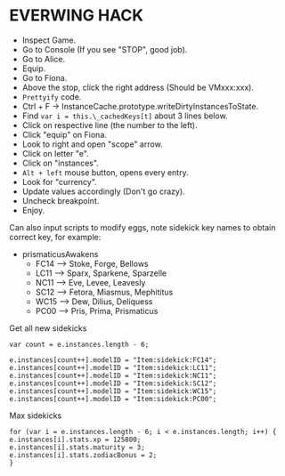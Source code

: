 # EVERWING HACK

- Inspect Game.
- Go to Console (If you see "STOP", good job).
- Go to Alice.
- Equip.
- Go to Fiona.
- Above the stop, click the right address (Should be VMxxx:xxx).
- `Prettyify` code.
- Ctrl + F -> InstanceCache.prototype.writeDirtyInstancesToState.
- Find `var i = this.\_cachedKeys[t]` about 3 lines below.
- Click on respective line (the number to the left).
- Click "equip" on Fiona.
- Look to right and open "scope" arrow.
- Click on letter "e".
- Click on "instances".
- `Alt + left` mouse button, opens every entry.
- Look for "currency".
- Update values accordingly (Don't go crazy).
- Uncheck breakpoint.
- Enjoy.

Can also input scripts to modify eggs, note sidekick key names to obtain correct key, for example:

- prismaticusAwakens
  - FC14 --> Stoke, Forge, Bellows
  - LC11 --> Sparx, Sparkene, Sparzelle
  - NC11 --> Eve, Levee, Leavesly
  - SC12 --> Fetora, Miasmus, Mephititus
  - WC15 --> Dew, Dilius, Deliquess
  - PC00 --> Pris, Prima, Prismaticus

Get all new sidekicks

```
var count = e.instances.length - 6;

e.instances[count++].modelID = "Item:sidekick:FC14";
e.instances[count++].modelID = "Item:sidekick:LC11";
e.instances[count++].modelID = "Item:sidekick:NC11";
e.instances[count++].modelID = "Item:sidekick:SC12";
e.instances[count++].modelID = "Item:sidekick:WC15";
e.instances[count++].modelID = "Item:sidekick:PC00";
```

Max sidekicks

```
for (var i = e.instances.length - 6; i < e.instances.length; i++) {
e.instances[i].stats.xp = 125800;
e.instances[i].stats.maturity = 3;
e.instances[i].stats.zodiacBonus = 2;
}
```
